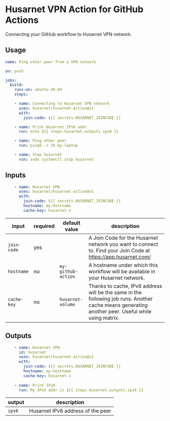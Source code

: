 # Husarnet VPN Action for GitHub Actions

Connecting your GitHub workflow to Husarnet VPN network.

## Usage

```yaml
name: Ping other peer from a VPN network

on: push

jobs:
  build:
    runs-on: ubuntu-20.04
    steps:

    - name: Connecting to Husarnet VPN network
      uses: husarnet/husarnet-action@v1
      with:
        join-code: ${{ secrets.HUSARNET_JOINCODE }}

    - name: Print Husarnet IPv6 addr
      run: echo ${{ steps.husarnet.outputs.ipv6 }}

    - name: Ping other peer
      run: ping6 -c 10 my-laptop

    - name: Stop husarnet
      run: sudo systemctl stop husarnet
```

## Inputs

```yaml
    - name: Husarnet VPN
      uses: husarnet/husarnet-action@v1
      with:
        join-code: ${{ secrets.HUSARNET_JOINCODE }}
        hostname: my-hostname
        cache-key: husarnet-v
```

| input | required | default value | description |
| - | - | - | - |
| `join-code` | yes |  | A Join Code for the Husarnet network you want to connect to. Find your Join Code at https://app.husarnet.com/  |
| `hostname` | no | `my-github-action` | A hostname under which this workflow will be available in your Husarnet network. |
| `cache-key` | no | `husarnet-volume` | Thanks to cache, IPv6 address will be the same in the following job runs. Another cache means generating another peer. Useful while using matrix. |

## Outputs

```yaml
    - name: Husarnet VPN
      id: husarnet
      uses: husarnet/husarnet-action@v1
      with:
        join-code: ${{ secrets.HUSARNET_JOINCODE }}
        hostname: my-hostname
        cache-key: husarnet-v
    
    - name: Print IPv6
      run: My IPv6 addr is ${{ steps.husarnet.outputs.ipv6 }}
```

| output | description |
| - | - |
| `ipv6` | Husarnet IPv6 address of the peer |